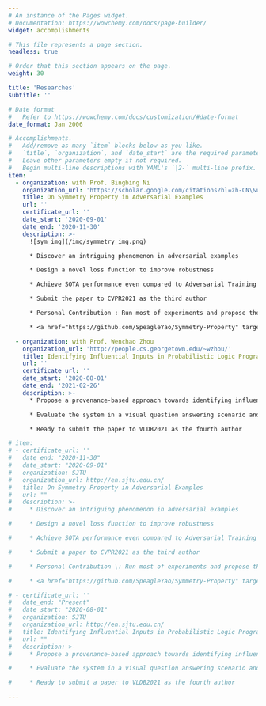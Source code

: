```yaml
---
# An instance of the Pages widget.
# Documentation: https://wowchemy.com/docs/page-builder/
widget: accomplishments

# This file represents a page section.
headless: true

# Order that this section appears on the page.
weight: 30

title: 'Researches'
subtitle: ''

# Date format
#   Refer to https://wowchemy.com/docs/customization/#date-format
date_format: Jan 2006

# Accomplishments.
#   Add/remove as many `item` blocks below as you like.
#   `title`, `organization`, and `date_start` are the required parameters.
#   Leave other parameters empty if not required.
#   Begin multi-line descriptions with YAML's `|2-` multi-line prefix.
item:
  - organization: with Prof. Bingbing Ni
    organization_url: 'https://scholar.google.com/citations?hl=zh-CN\&user=eUbmKwYAAAAJ'
    title: On Symmetry Property in Adversarial Examples
    url: ''
    certificate_url: ''
    date_start: '2020-09-01'
    date_end: '2020-11-30'
    description: >-
      ![sym_img](/img/symmetry_img.png)

      * Discover an intriguing phenomenon in adversarial examples

      * Design a novel loss function to improve robustness

      * Achieve SOTA performance even compared to Adversarial Training

      * Submit the paper to CVPR2021 as the third author

      * Personal Contribution : Run most of experiments and propose the final version of loss function

      * <a href="https://github.com/SpeagleYao/Symmetry-Property" target="_blank">Open Source Code</a> on Github

  - organization: with Prof. Wenchao Zhou
    organization_url: 'http://people.cs.georgetown.edu/~wzhou/'
    title: Identifying Influential Inputs in Probabilistic Logic Programming
    url: ''
    certificate_url: ''
    date_start: '2020-08-01'
    date_end: '2021-02-26'
    description: >-
      * Propose a provenance-based approach towards identifying influential inputs in PLP programs

      * Evaluate the system in a visual question answering scenario and demonstrate its effectiveness

      * Ready to submit the paper to VLDB2021 as the fourth author

# item:
# - certificate_url: ''
#   date_end: "2020-11-30"
#   date_start: "2020-09-01"
#   organization: SJTU
#   organization_url: http://en.sjtu.edu.cn/
#   title: On Symmetry Property in Adversarial Examples
#   url: ""
#   description: >- 
#     * Discover an intriguing phenomenon in adversarial examples

#     * Design a novel loss function to improve robustness

#     * Achieve SOTA performance even compared to Adversarial Training

#     * Submit a paper to CVPR2021 as the third author

#     * Personal Contribution \: Run most of experiments and propose the final version of loss function

#     * <a href="https://github.com/SpeagleYao/Symmetry-Property" target="_blank">Open Source Code</a> on Github

# - certificate_url: ''
#   date_end: "Present"
#   date_start: "2020-08-01"
#   organization: SJTU
#   organization_url: http://en.sjtu.edu.cn/
#   title: Identifying Influential Inputs in Probabilistic Logic Programming
#   url: ""
#   description: >- 
#     * Propose a provenance-based approach towards identifying influential inputs in PLP programs

#     * Evaluate the system in a visual question answering scenario and demonstrate its effectiveness

#     * Ready to submit a paper to VLDB2021 as the fourth author

---
```

